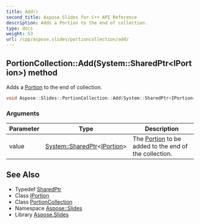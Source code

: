 ```yaml
---
title: Add()
second_title: Aspose.Slides for C++ API Reference
description: Adds a Portion to the end of collection.
type: docs
weight: 53
url: /cpp/aspose.slides/portioncollection/add/
---
```

## PortionCollection::Add(System::SharedPtr\<IPortion\>) method


Adds a [Portion](../../portion/) to the end of collection.

```cpp
void Aspose::Slides::PortionCollection::Add(System::SharedPtr<IPortion> value) override
```


### Arguments

| Parameter | Type | Description |
| --- | --- | --- |
| value | [System::SharedPtr](../../../system/sharedptr/)\<[IPortion](../../iportion/)\> | The [Portion](../../portion/) to be added to the end of the collection. |

## See Also

* Typedef [SharedPtr](../../system/sharedptr/)
* Class [IPortion](../iportion/)
* Class [PortionCollection](./)
* Namespace [Aspose::Slides](../)
* Library [Aspose.Slides](../../)